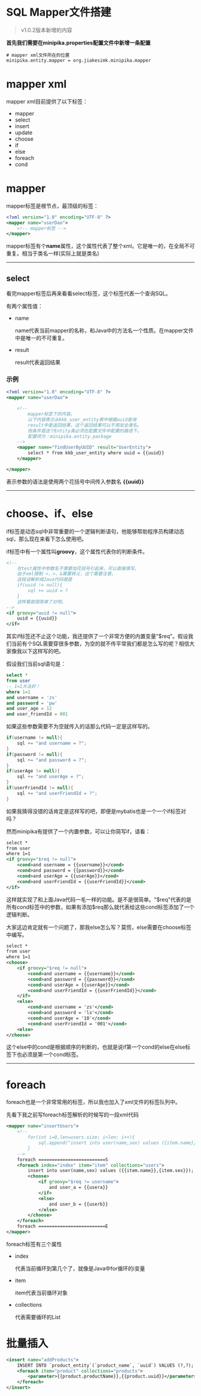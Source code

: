 # SQL Mapper文件搭建

> v1.0.2版本新增的内容

**首先我们需要在minipika.properties配置文件中新增一条配置**

```properties
# mapper xml文件所在的位置
minipika.entity.mapper = org.jiakesimk.minipika.mapper
```

# mapper xml

mapper xml目前提供了以下标签：

- mapper
- select
- insert
- update
- choose
- if
- else
- foreach
- cond

# mapper

mapper标签是根节点，最顶级的标签：

```xml
<?xml version="1.0" encoding="UTF-8" ?>
<mapper name="userDao">
    <!-- mapper标签 -->
</mapper>
```

mapper标签有个**name**属性，这个属性代表了整个xml。它是唯一的，在全局不可重复。相当于类名一样(实际上就是类名)

---

## select

看完mapper标签后再来看看select标签，这个标签代表一个查询SQL。

有两个属性值：

- name
    
    name代表当前mapper的名称，和Java中的方法名一个性质。在mapper文件中是唯一的不可重复。

- result

    result代表返回结果

### 示例

```xml
<?xml version="1.0" encoding="UTF-8" ?>
<mapper name="userDao">

    <!--
        mapper标签下的内容。
        以下内容表示从kkb_user_entity表中根据uuid查询
        result中是返回结果，这个返回结果可以不用加全类名。
        但条件是这个Entity类必须在配置文件中配置的路径下。
        配置项为：minipika.entity.package
    -->
    <mapper name="findUserByUUID" result="UserEntity">
        select * from kkb_user_entity where uuid = {{uuid}}
    </mapper>

</mapper>
```

表示参数的语法是使用两个花括号中间传入参数名 **{{uuid}}**

---

# choose、if、else

if标签是动态sql中非常重要的一个逻辑判断语句，他能够帮助程序员构建动态sql，那么现在来看下怎么使用吧。

if标签中有一个属性叫**groovy**，这个属性代表你的判断条件。

```xml
<!--
    在test属性中参数名不需要加花括号引起来，可以直接填写。
    由于xml限制 <、>、&需要转义，这个需要注意。
    这段话解析成Java代码就是
    if(uuid != null){
        sql += uuid = ?
    }    
    这样看就很简单了对吧。
-->
<if groovy="uuid != null">
    uuid = {{uuid}}
</if>
```

其实if标签还不止这个功能，我还提供了一个非常方便的内置变量"$req"。假设我们当前有个SQL需要穿很多参数，为空的就不传平常我们都是怎么写的呢？相信大家像我以下这样写的吧。

假设我们当前sql语句是：

```sql
select * 
from user
-- 1=1大法好！
where 1=1
and username = 'zs'
and password = 'pw'
and user_age = 12
and user_friendId = 001
```

如果这些参数需要不为空就传入的话那么代码一定是这样写的。
```java
if(username != null){
    sql += "and username = ?";
}
if(password != null){
    sql += "and password = ?";
}
if(userAge != null){
    sql += "and userAge = ?";
}
if(userFriendId != null){
    sql += "and userFriendId = ?";
}
```
如果我猜得没错的话肯定是这样写的吧，即便是mybatis也是一个一个if标签对吗？

然而minipika有提供了一个内置参数，可以让你简写if，请看：

```xml
select * 
from user
where 1=1
<if groovy="$req != null">
    <cond>and username = {{username}}</cond>
    <cond>and password = {{password}}</cond>
    <cond>and userAge = {{userAge}}</cond>
    <cond>and userFriendId = {{userFriendId}}</cond>
</if>
```
这样就实现了和上面Java代码一毛一样的功能。是不是很简单。"$req"代表的是所有cond标签中的参数，如果有添加$req那么就代表给这些cond标签添加了一个逻辑判断。

大家这边肯定就有一个问题了，那我else怎么写？莫慌，else需要在choose标签中编写。
```xml
select * 
from user
where 1=1
<choose>
    <if groovy="$req != null">
        <cond>and username = {{username}}</cond>
        <cond>and password = {{password}}</cond>
        <cond>and userAge = {{userAge}}</cond>
        <cond>and userFriendId = {{userFriendId}}</cond>
    </if>
    <else>
        <cond>and username = 'zs'</cond>
        <cond>and password = 'ls'</cond>
        <cond>and userAge = '18'</cond>
        <cond>and userFriendId = '001'</cond>
    <else>
</choose>
```

这个else中的cond是根据顺序的判断的，也就是说if第一个cond的else在else标签下也必须是第一个cond标签。

---

# foreach

foreach也是一个非常常用的标签，所以我也加入了xml文件的标签队列中。

先看下我之前写foreach标签解析的时候写的一段xml代码
```xml
<mapper name="insertUsers">
    <!--
        for(int i=0,len=users.size; i<len; i++){
            sql.append("insert into user(name,sex) values ({item.name}},{{item.sex}});");
        }
    -->
    foreach =========================S
    <foreach index="index" item="item" collections="users">
        insert into user(name,sex) values ({{item.name}},{item.sex}});
        <choose>
            <if groovy="$req != username">
                and user_a = {{usera}}
            </if>
            <else>
                and user_b = {{userb}}
            </else>
        </choose>
    </foreach>
    foreach =========================E
</mapper>
```

foreach标签有三个属性

- index

    代表当前循环到第几个了，就像是Java中for循环的i变量

- item

    item代表当前循环对象

- collections

    代表需要循环的List

# 批量插入

```xml
<insert name="addProducts">
    INSERT INTO `product_entity`(`product_name`, `uuid`) VALUES (?,?);
    <foreach item="product" collections="products">
        <parameter>{{product.productName}},{{product.uuid}}</parameter>
    </foreach>
</insert>
```